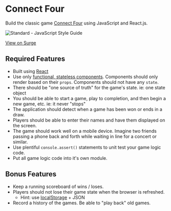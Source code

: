# Connect Four

Build the classic game [Connect Four] using JavaScript and React.js.

<img src="https://img.shields.io/badge/code_style-standard-brightgreen.svg" alt="Standard - JavaScript Style Guide"></a>

[View on Surge](http://connect4-react-app-jp.surge.sh/)

## Required Features

- Built using [React]
- Use only [functional, stateless components]. Components should only render based
  on their `props`. Components should not have any `state`.
- There should be "one source of truth" for the game's state. ie: one state object
- You should be able to start a game, play to completion, and then begin a new
  game, etc. ie: it never "stops"
- The application should detect when a game has been won or ends in a draw.
- Players should be able to enter their names and have them displayed on the screen.
- The game should work well on a mobile device. Imagine two friends passing a phone
  back and forth while waiting in line for a concert or similar.
- Use plentiful `console.assert()` statements to unit test your game logic code.
- Put all game logic code into it's own module.

## Bonus Features

- Keep a running scoreboard of wins / loses.
- Players should not lose their game state when the browser is refreshed.
  - Hint: use [localStorage] + JSON
- Record a history of the games. Be able to "play back" old games.

[Connect Four]:https://en.wikipedia.org/wiki/Connect_Four
[React]:https://facebook.github.io/react/
[functional, stateless components]:https://facebook.github.io/react/docs/components-and-props.html#props-are-read-only
[localStorage]:https://developer.mozilla.org/en-US/docs/Web/API/Window/localStorage
